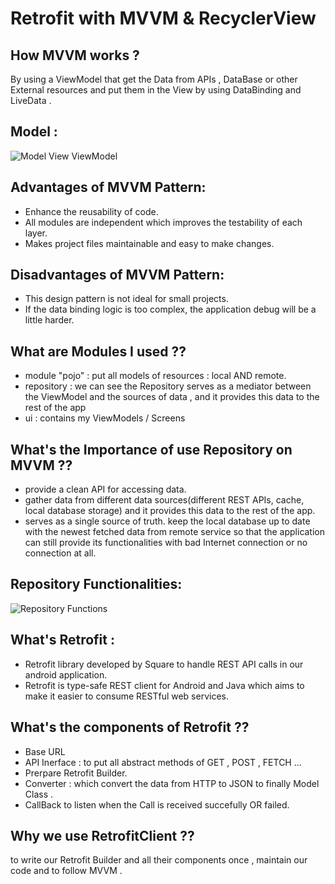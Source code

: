 # Retrofit with MVVM & RecyclerView

## How MVVM works ?
By using a ViewModel that get the Data from APIs , DataBase or other External resources and put them in the View by using DataBinding and LiveData .

## Model :
![Model View ViewModel ](https://i0.wp.com/resocoder.com/wp-content/uploads/2018/08/mvvm-architecture-complete-overview.png?w=492&ssl=1)


## Advantages of MVVM Pattern:
   - Enhance the reusability of code.
   - All modules are independent which improves the testability of each layer.
   - Makes project files maintainable and easy to make changes.

## Disadvantages of MVVM Pattern:
   - This design pattern is not ideal for small projects.
   - If the data binding logic is too complex, the application debug will be a little harder.


## What are Modules I used ??
   - module "pojo" : put all models of resources : local AND remote. 
   - repository : we can see the Repository serves as a mediator between the ViewModel and the sources of data , and it provides this data to the rest of the app
   - ui : contains my ViewModels / Screens
  
  
## What's the Importance of use Repository on MVVM ??
   - provide a clean API for accessing data.
   - gather data from different data sources(different REST APIs, cache, local database storage) and it provides this data to the rest of the app.
   -  serves as a single source of truth.
    keep the local database up to date with the newest fetched data from remote service so that the application can still provide its functionalities with bad Internet connection or no connection at all.
    
    
## Repository Functionalities:
![Repository Functions](https://digitalkraft-consulting.de/wp-content/uploads/2022/01/1-5.png)

## What's Retrofit :
   - Retrofit library developed by Square to handle REST API calls in our android application.
   - Retrofit is type-safe REST client for Android and Java which aims to make it easier to consume RESTful web services.
  
  
## What's the components of Retrofit ??
   - Base URL
   - API Inerface : to put all abstract methods of GET , POST , FETCH ...
   - Prerpare Retrofit Builder.
   - Converter : which convert the data from HTTP to JSON to finally Model Class .
   - CallBack to listen when the Call is received succefully OR failed.
   
   
 ## Why we use RetrofitClient ??
 to write our Retrofit Builder and all their components once , maintain our code and to follow MVVM .
 
 
 
 

